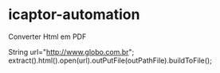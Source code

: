 # icaptor-automation

Converter Html em PDF

String url="http://www.globo.com.br";
		extract().html().open(url).outPutFile(outPathFile).buildToFile();

